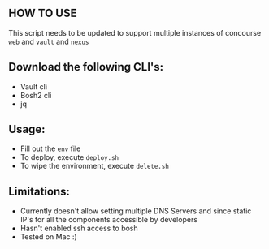 HOW TO USE
----------

This script needs to be updated to support multiple instances of concourse `web` and `vault` and `nexus`

Download the following CLI's:
-----------------------------

-	Vault cli
-	Bosh2 cli
-	jq

Usage:
------

-	Fill out the `env` file
-	To deploy, execute `deploy.sh`
-	To wipe the environment, execute `delete.sh`

Limitations:
------------

-	Currently doesn't allow setting multiple DNS Servers and since static IP's for all the components accessible by developers
-	Hasn't enabled ssh access to bosh
-	Tested on Mac :)
